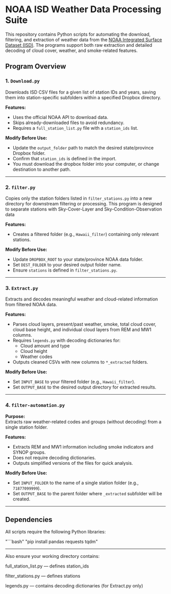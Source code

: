 # NOAA ISD Weather Data Processing Suite

This repository contains Python scripts for automating the download, filtering, and extraction of weather data from the [NOAA Integrated Surface Dataset (ISD)](https://www.ncei.noaa.gov/products/land-based-station/integrated-surface-database). The programs support both raw extraction and detailed decoding of cloud cover, weather, and smoke-related features.



##  Program Overview

### 1. `Download.py`

Downloads ISD CSV files for a given list of station IDs and years, saving them into station-specific subfolders within a specified Dropbox directory.


**Features:** 
- Uses the official NOAA API to download data.
- Skips already-downloaded files to avoid redundancy.
- Requires a `full_station_list.py` file with a `station_ids` list.

**Modify Before Use:**
- Update the `output_folder` path to match the desired state/province Dropbox folder.
- Confirm that `station_ids` is defined in the import.
- You must download the dropbox folder into your computer, or change destination to another path. 


---

### 2. `filter.py`

Copies only the station folders listed in `filter_stations.py` into a new directory for downstream filtering or processing. This program is designed to separate stations with Sky-Cover-Layer and Sky-Condition-Observation data

**Features:**
- Creates a filtered folder (e.g., `Hawaii_filter`) containing only relevant stations.

**Modify Before Use:**
- Update `DROPBOX_ROOT` to your state/province NOAA data folder.
- Set `DEST_FOLDER` to your desired output folder name.
- Ensure `stations` is defined in `filter_stations.py`.

---

### 3. `Extract.py`

Extracts and decodes meaningful weather and cloud-related information from filtered NOAA data.

**Features:**
- Parses cloud layers, present/past weather, smoke, total cloud cover, cloud base height, and individual cloud layers from REM and MW1 columns.
- Requires `legends.py` with decoding dictionaries for:
  - Cloud amount and type
  - Cloud height
  - Weather codes
- Outputs cleaned CSVs with new columns to `*_extracted` folders.

**Modify Before Use:**
- Set `INPUT_BASE` to your filtered folder (e.g., `Hawaii_filter`).
- Set `OUTPUT_BASE` to the desired output directory for extracted results.

---

### 4. `filter-automation.py`
**Purpose:**  
Extracts raw weather-related codes and groups (without decoding) from a single station folder. 

**Features:**
- Extracts REM and MW1 information including smoke indicators and SYNOP groups.
- Does not require decoding dictionaries.
- Outputs simplified versions of the files for quick analysis.

**Modify Before Use:**
- Set `INPUT_FOLDER` to the name of a single station folder (e.g., `71877099999`).
- Set `OUTPUT_BASE` to the parent folder where `_extracted` subfolder will be created.

---

##  Dependencies

All scripts require the following Python libraries:

"```bash"
"pip install pandas requests tqdm"

--- 

Also ensure your working directory contains:

full_station_list.py — defines station_ids

filter_stations.py — defines stations

legends.py — contains decoding dictionaries (for Extract.py only)
